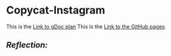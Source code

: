 # Copycat-Instagram
This is the [Link to gDoc plan](https://docs.google.com/document/d/1aXl28hzon55Ppe9Bp4nVpDb6M5MBTfAWBrPb66ZJw68/edit)
This is the [Link to the GitHub pages]()

## *Reflection:*


